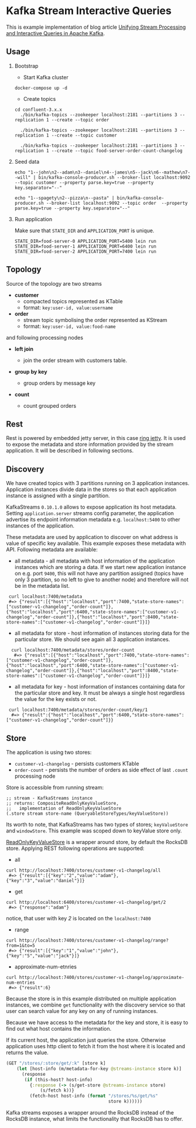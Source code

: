 # Kafka Stream Interactive Queries
This is example implementation of blog article [Unifying Stream Processing and Interactive Queries in Apache Kafka](https://www.confluent.io/blog/unifying-stream-processing-and-interactive-queries-in-apache-kafka/).

## Usage

1. Bootstrap

	- Start Kafka cluster
		
	`docker-compose up -d`
	
	- Create topics
	
	```
	cd confluent-3.x.x 
	  ./bin/kafka-topics --zookeeper localhost:2181 --partitions 3 --replication 1 --create --topic order
	
	  ./bin/kafka-topics --zookeeper localhost:2181 --partitions 3 --replication 1 --create --topic customer
	
	  ./bin/kafka-topics --zookeeper localhost:2181 --partitions 3 --replication 1 --create --topic food-server-order-count-changelog
	
	```

2. Seed data

	```
	echo "1--john\n2--adam\n3--daniel\n4--james\n5--jack\n6--mathew\n7--will" | bin/kafka-console-producer.sh --broker-list localhost:9092 --topic customer --property parse.key=true --property key.separator="--"
		  
	echo "1--spagety\n2--pizza\n--pasta" | bin/kafka-console-producer.sh --broker-list localhost:9092 --topic order  --property parse.key=true --property key.separator="--"
	```
  
3. Run application

	Make sure that `STATE_DIR` and `APPLICATION_PORT` is unique. 
  
	```
	STATE_DIR=food-server-0 APPLICATION_PORT=5400 lein run
	STATE_DIR=food-server-1 APPLICATION_PORT=6400 lein run
	STATE_DIR=food-server-2 APPLICATION_PORT=7400 lein run
	```
	    
## Topology
Source of the topology are two streams

- **customer**
  - compacted topics represented as KTable 
  - format: `key:user-id, value:username`
- **order**
  - stream topic symbolising the order represented as KStream
  - format: `key:user-id, value:food-name`

and following processing nodes

- **left join**
  - join the order stream with customers table.

- **group by key**
  - group orders by message key

- **count**
  - count grouped orders  

## Rest

Rest is powered by embedded jetty server, in this case [ring jetty](https://github.com/ring-clojure/ring). It is used to expose the metadata and store information provided by the stream application. It will be described in following sections.

## Discovery

We have created topics with 3 partitions running on 3 application instances. Application instances divide data in the stores so that each application instance is assigned with a single partition.

KafkaStreams `0.10.1.0` allows to expose application its host metadata. Setting `application.server` streams config parameter, the application advertise its endpoint information metadata e.g. `localhost:5400` to other instances of the application.

These metadata are used by application to discover on what address is value of specific key available. This example exposes these metadata with API. Following metadata are available:

- all metadata - all metadata with host information of the application instances which are storing a data. If we start new application instance on e.g. port `9400`, this will not have any partition assigned (topics have only 3 partition, so no left to give to another node) and therefore will not be in the metadata list. 

```shell
 curl localhost:7400/metadata
 #=> {"result":[{"host":"localhost","port":7400,"state-store-names":["customer-v1-changelog","order-count"]},{"host":"localhost","port":6400,"state-store-names":["customer-v1-changelog","order-count"]},{"host":"localhost","port":8400,"state-store-names":["customer-v1-changelog","order-count"]}]} 
```

- all metadata for store - host information of instances storing data for the particular store. We should see again all 3 application instances. 
```shell
  curl localhost:7400/metadata/stores/order-count
   #=> {"result":[{"host":"localhost","port":7400,"state-store-names":["customer-v1-changelog","order-count"]},{"host":"localhost","port":6400,"state-store-names":["customer-v1-changelog","order-count"]},{"host":"localhost","port":8400,"state-store-names":["customer-v1-changelog","order-count"]}]}
```
- all metadata for key - host information of instances containing data for the particular store and key. It must be always a single host regardless the value for the key exists or not.
 ```shell
  curl localhost:7400/metadata/stores/order-count/key/1
   #=> {"result":{"host":"localhost","port":6400,"state-store-names":["customer-v1-changelog","order-count"]}}
 ```

## Store
The application is using two stores:

- `customer-v1-changelog` - persists customers KTable
- `order-count` - persists the number of orders as side effect of last `.count` processing node

Store is accessible from running stream:

```
;; stream - KafkaStreams instance
;; returns: CompositeReadOnlyKeyValueStore,
;;   implementation of ReadOnlyKeyValueStore
(.store stream store-name (QueryableStoreTypes/keyValueStore))
```

 Its worth to note, that KafkaStreams has two types of stores; `keyValueStore` and `windowStore`. This example was scoped down to keyValue store only.
 
 [ReadOnlyKeyValueStore](http://docs.confluent.io/3.1.0/streams/javadocs/index.html) is a wrapper around store, by default the RocksDB store. Applying REST following operations are supported:
 
- all

```
curl http://localhost:7400/stores/customer-v1-changelog/all
 #=> {"result":[{"key":"2","value":"adam"},{"key":"3","value":"daniel"}]}
```

- get

```
curl http://localhost:6400/stores/customer-v1-changelog/get/2
 #=> {"response":"adam"}
```
notice, that user with key _2_ is located on the `localhost:7400` 

- range

```
curl http://localhost:7400/stores/customer-v1-changelog/range?from=1&to=5
 #=> {"result":[{"key":"1","value":"john"},{"key":"5","value":"jack"}]}
```

- approximate-num-etnries

```
curl http://localhost:7400/stores/customer-v1-changelog/approximate-num-entries
 #=> {"result":6}
```

Because the store is in this example distributed on multiple application instances, we combine `get` functionality with the discovery service so that user can search value for any key on any of running instances.

Because we have access to the metadata for the key and store, it is easy to find out what host contains the information.

If its current host, the application just queries the store. Otherwise application uses http client to fetch it from the host where it is located and returns the value.

```clojure
(GET "/stores/:store/get/:k" [store k]
    (let [host-info (m/metadata-for-key @streams-instance store k)]
      (response
       (if (this-host? host-info)
         {:response (-> (s/get-store @streams-instance store)
             (s/fetch k))}
         (fetch-host host-info (format "/stores/%s/get/%s"
                                       store k))))))
```

Kafka streams exposes a wrapper around the RocksDB instead of the RocksDB instance, what limits the functionality that RocksDB has to offer.
